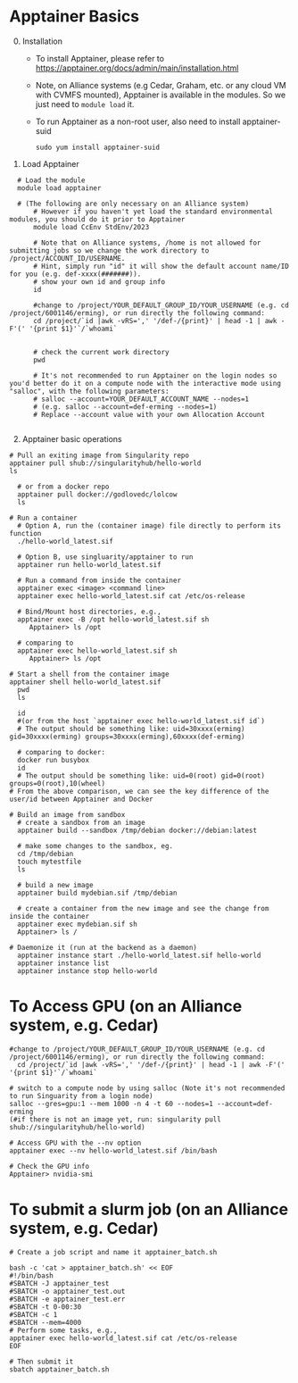 
# Apptainer Basics
0. Installation 
   - To install Apptainer, please refer to https://apptainer.org/docs/admin/main/installation.html
   
   - Note, on Alliance systems (e.g Cedar, Graham, etc. or any cloud VM with CVMFS mounted), Apptainer is available in the modules. So we just need to `module load` it.

   - To run Apptainer as a non-root user, also need to install apptainer-suid
     ```
     sudo yum install apptainer-suid
     ```

1. Load Apptainer
```
  # Load the module
  module load apptainer

  # (The following are only necessary on an Alliance system) 
      # However if you haven't yet load the standard environmental modules, you should do it prior to Apptainer
      module load CcEnv StdEnv/2023
  
      # Note that on Alliance systems, /home is not allowed for submitting jobs so we change the work directory to /project/ACCOUNT_ID/USERNAME. 
      # Hint, simply run "id" it will show the default account name/ID for you (e.g. def-xxxx(#######)).
      # show your own id and group info
      id 

      #change to /project/YOUR_DEFAULT_GROUP_ID/YOUR_USERNAME (e.g. cd /project/6001146/erming), or run directly the following command:
      cd /project/`id |awk -vRS=',' '/def-/{print}' | head -1 | awk -F'(' '{print $1}'`/`whoami`
     
  
      # check the current work directory
      pwd 

      # It's not recommended to run Apptainer on the login nodes so you'd better do it on a compute node with the interactive mode using "salloc", with the following parameters:
      # salloc --account=YOUR_DEFAULT_ACCOUNT_NAME --nodes=1
      # (e.g. salloc --account=def-erming --nodes=1)
      # Replace --account value with your own Allocation Account
 
```

2. Apptainer basic operations
  ```
  # Pull an exiting image from Singularity repo
  apptainer pull shub://singularityhub/hello-world
  ls

    # or from a docker repo
    apptainer pull docker://godlovedc/lolcow
    ls

  # Run a container
    # Option A, run the (container image) file directly to perform its function
    ./hello-world_latest.sif

    # Option B, use singluarity/apptainer to run 
    apptainer run hello-world_latest.sif
    
    # Run a command from inside the container
    apptainer exec <image> <command line>
    apptainer exec hello-world_latest.sif cat /etc/os-release

    # Bind/Mount host directories, e.g.,
    apptainer exec -B /opt hello-world_latest.sif sh
       Apptainer> ls /opt

    # comparing to 
    apptainer exec hello-world_latest.sif sh
       Apptainer> ls /opt

  # Start a shell from the container image
  apptainer shell hello-world_latest.sif
    pwd
    ls

    id
    #(or from the host `apptainer exec hello-world_latest.sif id`)
    # The output should be something like: uid=30xxxx(erming) gid=30xxxx(erming) groups=30xxxx(erming),60xxxx(def-erming)

    # comparing to docker:
    docker run busybox  
    id 
    # The output should be something like: uid=0(root) gid=0(root) groups=0(root),10(wheel)
  # From the above comparison, we can see the key difference of the user/id between Apptainer and Docker

  # Build an image from sandbox
    # create a sandbox from an image
    apptainer build --sandbox /tmp/debian docker://debian:latest

    # make some changes to the sandbox, eg.
    cd /tmp/debian
    touch mytestfile
    ls
 
    # build a new image 
    apptainer build mydebian.sif /tmp/debian

    # create a container from the new image and see the change from inside the container
    apptainer exec mydebian.sif sh
    Apptainer> ls /

  # Daemonize it (run at the backend as a daemon)
    apptainer instance start ./hello-world_latest.sif hello-world
    apptainer instance list
    apptainer instance stop hello-world
  ```

  # To Access GPU (on an Alliance system, e.g. Cedar)

    #change to /project/YOUR_DEFAULT_GROUP_ID/YOUR_USERNAME (e.g. cd /project/6001146/erming), or run directly the following command:
      cd /project/`id |awk -vRS=',' '/def-/{print}' | head -1 | awk -F'(' '{print $1}'`/`whoami`

    # switch to a compute node by using salloc (Note it's not recommended to run Singuarity from a login node)
    salloc --gres=gpu:1 --mem 1000 -n 4 -t 60 --nodes=1 --account=def-erming
    (#if there is not an image yet, run: singularity pull shub://singularityhub/hello-world)

    # Access GPU with the --nv option 
    apptainer exec --nv hello-world_latest.sif /bin/bash

    # Check the GPU info
    Apptainer> nvidia-smi
    
  # To submit a slurm job  (on an Alliance system, e.g. Cedar)
    # Create a job script and name it apptainer_batch.sh
    
    bash -c 'cat > apptainer_batch.sh' << EOF
    #!/bin/bash
    #SBATCH -J apptainer_test
    #SBATCH -o apptainer_test.out
    #SBATCH -e apptainer_test.err
    #SBATCH -t 0-00:30
    #SBATCH -c 1
    #SBATCH --mem=4000
    # Perform some tasks, e.g., 
    apptainer exec hello-world_latest.sif cat /etc/os-release
    EOF
    
    # Then submit it
    sbatch apptainer_batch.sh
   

